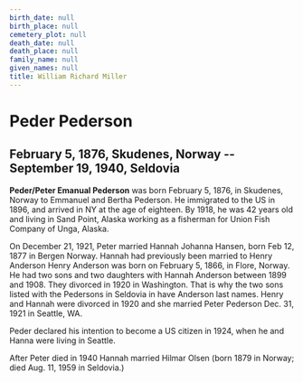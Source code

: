 ```yaml
---
birth_date: null
birth_place: null
cemetery_plot: null
death_date: null
death_place: null
family_name: null
given_names: null
title: William Richard Miller
---
```


# Peder Pederson

## February 5, 1876, Skudenes, Norway -- September 19, 1940, Seldovia

**Peder/Peter Emanual Pederson** was born February 5,
1876, in Skudenes, Norway to Emmanuel and Bertha Pederson. He immigrated
to the US in 1896, and arrived in NY at the age of eighteen. By 1918, he
was 42 years old and living in Sand Point, Alaska working as a fisherman
for Union Fish Company of Unga, Alaska.

On December 21, 1921, Peter married Hannah Johanna Hansen, born Feb 12,
1877 in Bergen Norway. Hannah had previously been married to Henry
Anderson Henry Anderson was born on February 5, 1866, in Flore, Norway.
He had two sons and two daughters with Hannah Anderson between 1899 and
1908. They divorced in 1920 in Washington. That is why the two sons
listed with the Pedersons in Seldovia in have Anderson last names. Henry
and Hannah were divorced in 1920 and she married Peter Pederson Dec. 31,
1921 in Seattle, WA.

Peder declared his intention to become a US citizen in 1924, when he and
Hanna were living in Seattle.

After Peter died in 1940 Hannah married Hilmar Olsen (born 1879 in
Norway; died Aug. 11, 1959 in Seldovia.)
